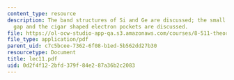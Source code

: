 ```yaml
---
content_type: resource
description: The band structures of Si and Ge are discussed; the small indirect band
  gap and the cigar shaped electron pockets are discussed.
file: https://ol-ocw-studio-app-qa.s3.amazonaws.com/courses/8-511-theory-of-solids-i-fall-2004/0d2f4f122bfd379f84e287a36b2c2083_lec11.pdf
file_type: application/pdf
parent_uid: c7c5bcee-7362-6f08-b1ed-5b562dd27b30
resourcetype: Document
title: lec11.pdf
uid: 0d2f4f12-2bfd-379f-84e2-87a36b2c2083
---
```

